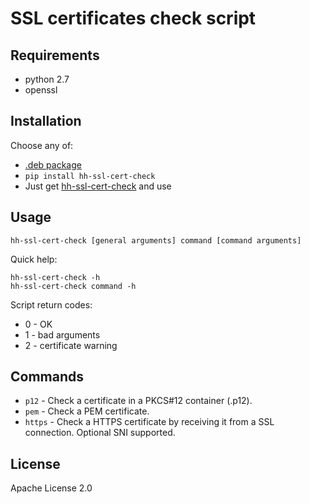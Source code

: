 # SSL certificates check script


## Requirements

* python 2.7
* openssl


## Installation

Choose any of:

* [.deb package](https://github.com/hhru/ssl-cert-check/releases/download/0.0.3/hh-ssl-cert-check_0.0.3_all.deb)
* `pip install hh-ssl-cert-check`
* Just get [hh-ssl-cert-check](./hh-ssl-cert-check) and use


## Usage

```
hh-ssl-cert-check [general arguments] command [command arguments]
```

Quick help:

```
hh-ssl-cert-check -h
hh-ssl-cert-check command -h
```

Script return codes:

* 0 - OK
* 1 - bad arguments
* 2 - certificate warning


## Commands

* `p12` - Check a certificate in a PKCS#12 container (.p12).
* `pem` - Check a PEM certificate.
* `https` - Check a HTTPS certificate by receiving it from a SSL connection. Optional SNI supported.


## License

Apache License 2.0
